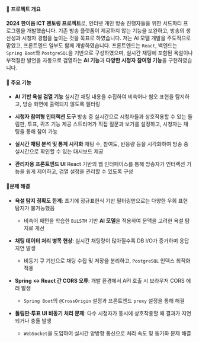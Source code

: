 #### 📌 프로젝트 개요
**2024 한이음 ICT 멘토링 프로젝트**로, 인터넷 개인 방송 진행자들을 위한 서드파티 프로그램을 개발했습니다.
기존 방송 플랫폼이 제공하지 않는 기능을 보완하고, 방송의 생산성과 시청자 경험을 높이는 것을 목표로 하였습니다.
저는 AI 모델 개발을 주도적으로 맡았고, 프론트엔드 일부도 함께 개발하였습니다.
프론트엔드는 `React`, 백엔드는 `Spring Boot`와 `PostgreSQL`을 기반으로 구성하였으며, 실시간 채팅에 포함된 욕설이나 부적절한 발언을 자동으로 검열하는 **AI 기능**과 **다양한 시청자 참여형 기능**을 구현하였습니다.



#### 📌 주요 기능
- **AI 기반 욕설 검열 기능**
실시간 채팅 내용을 수집하여 비속어나 혐오 표현을 탐지하고, 방송 화면에 출력되지 않도록 필터링

- **시청자 참여형 인터랙션 도구**
방송 중 실시간으로 시청자들과 상호작용할 수 있는 돌림판, 투표, 퀴즈 기능 제공
스트리머가 직접 질문과 보기를 설정하고, 시청자는 채팅을 통해 참여 가능

- **실시간 채팅 분석 및 통계 시각화**
채팅 수, 참여도, 반응량 등을 시각화하여 방송 중 실시간으로 확인할 수 있는 대시보드 제공

- **관리자용 프론트엔드 UI**
React 기반의 웹 인터페이스를 통해 방송자가 인터랙션 기능을 쉽게 제어하고, 검열 설정을 관리할 수 있도록 구성


#### 📌문제 해결 
- **욕설 탐지 정확도 한계**: 초기에 정규표현식 기반 필터링만으로는 다양한 우회 표현 탐지가 불가능했음
    - 비속어 패턴을 학습한 `BiLSTM` 기반 **AI 모델**을 적용하여 문맥을 고려한 욕설 탐지로 개선

- **채팅 데이터 처리 병목 현상**: 실시간 채팅량이 많아질수록 DB I/O가 증가하며 응답 지연 발생
    - 비동기 큐 기반으로 채팅 수집 및 저장을 분리하고, `PostgreSQL` 인덱스 최적화 적용

- **Spring ↔ React 간 CORS 오류**: 개발 환경에서 API 호출 시 브라우저 CORS 에러 발생
    - `Spring Boot`의 `@CrossOrigin` 설정과 프론트엔드 `proxy` 설정을 통해 해결

- **돌림판·투표 UI 비동기 처리 문제**: 다수 시청자가 동시에 상호작용할 때 결과가 지연되거나 충돌 발생
    - `WebSocket`을 도입하여 실시간 양방향 통신으로 처리 속도 및 동기화 문제 해결